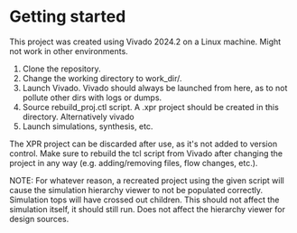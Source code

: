 # Getting started
This project was created using Vivado 2024.2 on a Linux machine. Might not work in other environments.

1. Clone the repository.
2. Change the working directory to work\_dir/.
3. Launch Vivado. Vivado should always be launched from here, as to not pollute other dirs with logs or dumps.
4. Source rebuild\_proj.ctl script. A .xpr project should be created in this directory. Alternatively vivado 
5. Launch simulations, synthesis, etc.

The XPR project can be discarded after use, as it's not added to version control.
Make sure to rebuild the tcl script from Vivado after changing the project in any way (e.g. adding/removing files, flow changes, etc.).

NOTE: For whatever reason, a recreated project using the given script will cause the simulation hierarchy viewer to not be populated correctly. Simulation tops will have crossed out children. This should not affect the simulation itself, it should still run. Does not affect the hierarchy viewer for design sources.
